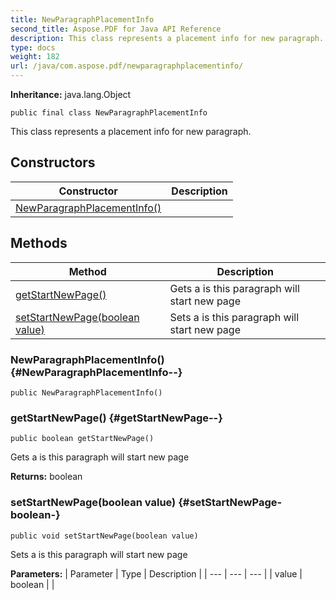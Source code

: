 ```yaml
---
title: NewParagraphPlacementInfo
second_title: Aspose.PDF for Java API Reference
description: This class represents a placement info for new paragraph.
type: docs
weight: 182
url: /java/com.aspose.pdf/newparagraphplacementinfo/
---
```

**Inheritance:**
java.lang.Object
```
public final class NewParagraphPlacementInfo
```

This class represents a placement info for new paragraph.
## Constructors

| Constructor | Description |
| --- | --- |
| [NewParagraphPlacementInfo()](#NewParagraphPlacementInfo--) |  |
## Methods

| Method | Description |
| --- | --- |
| [getStartNewPage()](#getStartNewPage--) | Gets a is this paragraph will start new page |
| [setStartNewPage(boolean value)](#setStartNewPage-boolean-) | Sets a is this paragraph will start new page |
### NewParagraphPlacementInfo() {#NewParagraphPlacementInfo--}
```
public NewParagraphPlacementInfo()
```


### getStartNewPage() {#getStartNewPage--}
```
public boolean getStartNewPage()
```


Gets a is this paragraph will start new page

**Returns:**
boolean
### setStartNewPage(boolean value) {#setStartNewPage-boolean-}
```
public void setStartNewPage(boolean value)
```


Sets a is this paragraph will start new page

**Parameters:**
| Parameter | Type | Description |
| --- | --- | --- |
| value | boolean |  |


